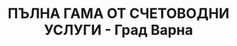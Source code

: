 ---
title: "ПЪЛНА ГАМА ОТ СЧЕТОВОДНИ УСЛУГИ - Град Варна"
description: "this is meta description"
draft: false
bg_image: "images/featue-bg.jpg"
---